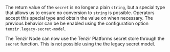 The return value of the `secret` is no longer a plain `string`, but a special
type that allows us to ensure no conversion to `string` is possible. Operators
accept this special type and obtain the value on when necessary. The previous
behavior can be be enabled using the configuration option
`tenzir.legacy-secret-model`.

The Tenzir Node can now use the Tenzir Platforms secret store through the
`secret` function. This is not possible using the the legacy secret model.
